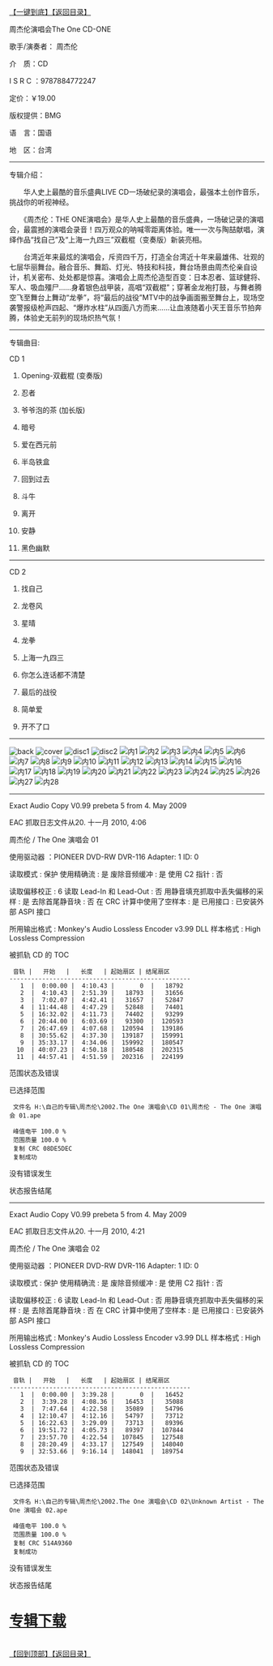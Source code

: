 [【一键到底】](#D)[【返回目录】](/README.md#Y)
<a id="T"></a>

周杰伦演唱会The One CD-ONE

歌手/演奏者： 周杰伦

介　质：CD

I S R C ：9787884772247

定价：￥19.00

版权提供：BMG

语　言：国语

地　区：台湾

------------
专辑介绍：

　　华人史上最酷的音乐盛典LIVE CD一场破纪录的演唱会，最强本土创作音乐，挑战你的听视神经。

　　《周杰伦：THE ONE演唱会》是华人史上最酷的音乐盛典，一场破记录的演唱会，最震撼的演唱会录音！四万观众的呐喊零距离体验。唯一一次与陶喆献唱，演绎作品“找自己”及“上海一九四三”双截棍（变奏版）新装亮相。

　　台湾近年来最炫的演唱会，斥资四千万，打造全台湾近十年来最雄伟、壮观的七层华丽舞台。融合音乐、舞蹈、灯光、特技和科技，舞台场景由周杰伦亲自设计，机关密布、处处都是惊喜。演唱会上周杰伦造型百变：日本忍者、篮球健将、军人、吸血殭尸……身着银色战甲装，高唱“双截棍”；穿著金龙袍打鼓，与舞者腾空飞至舞台上舞动“龙拳”，将“最后的战役”MTV中的战争画面搬至舞台上，现场空袭警报级枪声四起、“爆炸水柱”从四面八方而来……让血液随着小天王音乐节拍奔腾，体验史无前列的现场炽热气氛！

------------
专辑曲目: 

CD 1

01. Opening-双截棍 (变奏版)

02. 忍者

03. 爷爷泡的茶 (加长版)

04. 暗号

05. 爱在西元前

06. 半岛铁盒

07. 回到过去

08. 斗牛

09. 离开

10. 安静

11. 黑色幽默

------------
CD 2
01. 找自己

02. 龙卷风

03. 星晴

04. 龙拳

05. 上海一九四三

06. 你怎么连话都不清楚

07. 最后的战役

08. 简单爱

09. 开不了口 

------------
![back](https://image.acg.lol/file/2025/10/03/back6e859a90b9aec693.jpg)
![cover](https://image.acg.lol/file/2025/10/03/cover80d5c09b1fe90416.jpg)
![disc1](https://image.acg.lol/file/2025/10/03/disc19715aedfdd11a85d.jpg)
![disc2](https://image.acg.lol/file/2025/10/03/disc2838585dd109b6778.jpg)
![内1](https://image.acg.lol/file/2025/10/03/1a050dbe0180af7dc.jpg)
![内2](https://image.acg.lol/file/2025/10/03/2c26acba73a90c83f.jpg)
![内3](https://image.acg.lol/file/2025/10/03/3106c793269d8d7c9.jpg)
![内4](https://image.acg.lol/file/2025/10/03/4d2efd650e0f84443.jpg)
![内5](https://image.acg.lol/file/2025/10/03/52f8a9fb4bde2866c.jpg)
![内6](https://image.acg.lol/file/2025/10/03/6a67da55b613c96d6.jpg)
![内7](https://image.acg.lol/file/2025/10/03/7631e46fa0d6703b4.jpg)
![内8](https://image.acg.lol/file/2025/10/03/8802533f04c20301f.jpg)
![内9](https://image.acg.lol/file/2025/10/03/940f5c2d0553c658a.jpg)
![内10](https://image.acg.lol/file/2025/10/03/1021333c9cfd5d5b3d.jpg)
![内11](https://image.acg.lol/file/2025/10/03/114761041b16a44fc9.jpg)
![内12](https://image.acg.lol/file/2025/10/03/1232da4929e12dcab6.jpg)
![内13](https://image.acg.lol/file/2025/10/03/132a243444adc4d89b.jpg)
![内14](https://image.acg.lol/file/2025/10/03/14347ccbdd789a5914.jpg)
![内15](https://image.acg.lol/file/2025/10/03/1576e1f62d1be484f1.jpg)
![内16](https://image.acg.lol/file/2025/10/03/16f089b87d66a54a85.jpg)
![内17](https://image.acg.lol/file/2025/10/03/177714eae5cfff667e.jpg)
![内18](https://image.acg.lol/file/2025/10/03/1860be339afe30ddd6.jpg)
![内19](https://image.acg.lol/file/2025/10/03/1996a3a7e312bcb2b2.jpg)
![内20](https://image.acg.lol/file/2025/10/03/201814dc8d56615959.jpg)
![内21](https://image.acg.lol/file/2025/10/03/212935119f7469b616.jpg)
![内22](https://image.acg.lol/file/2025/10/03/22f84f6ee1c82fd32f.jpg)
![内23](https://image.acg.lol/file/2025/10/03/235e68a1334102681d.jpg)
![内24](https://image.acg.lol/file/2025/10/03/24225d9dcad52c56b7.jpg)
![内25](https://image.acg.lol/file/2025/10/03/25e3e86ea343496fc9.jpg)
![内26](https://image.acg.lol/file/2025/10/03/26b5216b4408772449.jpg)
![内27](https://image.acg.lol/file/2025/10/03/27f97b91d600c6be36.jpg)
![内28](https://image.acg.lol/file/2025/10/03/28424b00d61578f441.jpg)

------------
Exact Audio Copy V0.99 prebeta 5 from 4. May 2009

EAC 抓取日志文件从20. 十一月 2010, 4:06

周杰伦 / The One 演唱会 01

使用驱动器  ：PIONEER DVD-RW  DVR-116   Adapter: 1  ID: 0

读取模式     : 保护
使用精确流   : 是
废除音频缓冲 : 是
使用 C2 指针 : 否

读取偏移校正                   : 6
读取 Lead-In 和 Lead-Out       : 否
用静音填充抓取中丢失偏移的采样 : 是
去除首尾静音块                 : 否
在 CRC 计算中使用了空样本      : 是
已用接口                       : 已安装外部 ASPI 接口

所用输出格式 : Monkey's Audio Lossless Encoder v3.99 DLL
样本格式     : High Lossless Compression


被抓轨 CD 的 TOC

     音轨 |   开始   |   长度   | 起始扇区 | 结尾扇区 
    --------------------------------------------------
       1  |  0:00.00 |  4:10.43 |       0  |   18792  
       2  |  4:10.43 |  2:51.39 |   18793  |   31656  
       3  |  7:02.07 |  4:42.41 |   31657  |   52847  
       4  | 11:44.48 |  4:47.29 |   52848  |   74401  
       5  | 16:32.02 |  4:11.73 |   74402  |   93299  
       6  | 20:44.00 |  6:03.69 |   93300  |  120593  
       7  | 26:47.69 |  4:07.68 |  120594  |  139186  
       8  | 30:55.62 |  4:37.30 |  139187  |  159991  
       9  | 35:33.17 |  4:34.06 |  159992  |  180547  
      10  | 40:07.23 |  4:50.18 |  180548  |  202315  
      11  | 44:57.41 |  4:51.59 |  202316  |  224199  


范围状态及错误

已选择范围

     文件名 H:\自己的专辑\周杰伦\2002.The One 演唱会\CD 01\周杰伦 - The One 演唱会 01.ape

     峰值电平 100.0 %
     范围质量 100.0 %
     复制 CRC 08DE5DEC
     复制成功

没有错误发生

状态报告结尾

------------
Exact Audio Copy V0.99 prebeta 5 from 4. May 2009

EAC 抓取日志文件从20. 十一月 2010, 4:21

周杰伦 / The One 演唱会 02

使用驱动器  ：PIONEER DVD-RW  DVR-116   Adapter: 1  ID: 0

读取模式     : 保护
使用精确流   : 是
废除音频缓冲 : 是
使用 C2 指针 : 否

读取偏移校正                   : 6
读取 Lead-In 和 Lead-Out       : 否
用静音填充抓取中丢失偏移的采样 : 是
去除首尾静音块                 : 否
在 CRC 计算中使用了空样本      : 是
已用接口                       : 已安装外部 ASPI 接口

所用输出格式 : Monkey's Audio Lossless Encoder v3.99 DLL
样本格式     : High Lossless Compression


被抓轨 CD 的 TOC

     音轨 |   开始   |   长度   | 起始扇区 | 结尾扇区 
    --------------------------------------------------
       1  |  0:00.00 |  3:39.28 |       0  |   16452  
       2  |  3:39.28 |  4:08.36 |   16453  |   35088  
       3  |  7:47.64 |  4:22.58 |   35089  |   54796  
       4  | 12:10.47 |  4:12.16 |   54797  |   73712  
       5  | 16:22.63 |  3:29.09 |   73713  |   89396  
       6  | 19:51.72 |  4:05.73 |   89397  |  107844  
       7  | 23:57.70 |  4:22.54 |  107845  |  127548  
       8  | 28:20.49 |  4:33.17 |  127549  |  148040  
       9  | 32:53.66 |  9:16.14 |  148041  |  189754  


范围状态及错误

已选择范围

     文件名 H:\自己的专辑\周杰伦\2002.The One 演唱会\CD 02\Unknown Artist - The One 演唱会 02.ape

     峰值电平 100.0 %
     范围质量 100.0 %
     复制 CRC 514A9360
     复制成功

没有错误发生

状态报告结尾

# [专辑下载](https://url53.ctfile.com/f/25713053-8445239653-26c09a?p=1024)
<br>[【回到顶部】](#T)[【返回目录】](/README.md#Y)
<a id="D"></a>

